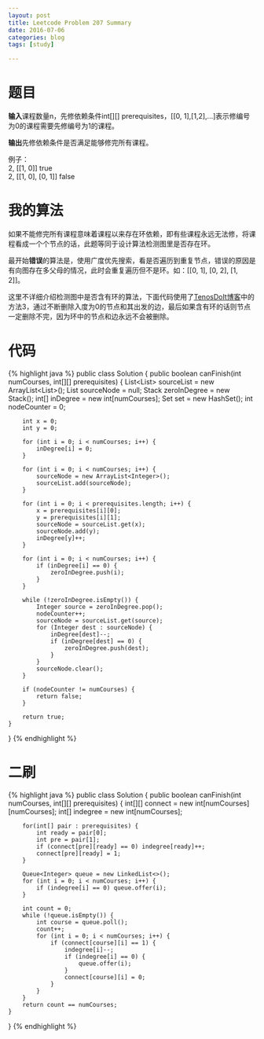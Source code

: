 ```yaml
---
layout: post
title: Leetcode Problem 207 Summary
date: 2016-07-06
categories: blog
tags: [study]

---
```


# 题目

**输入**课程数量n，先修依赖条件int[][] prerequisites，[[0, 1],[1,2],...]表示修编号为0的课程需要先修编号为1的课程。

**输出**先修依赖条件是否满足能够修完所有课程。

例子：  
2, [[1, 0]] true  
2, [[1, 0], [0, 1]] false

# 我的算法

如果不能修完所有课程意味着课程以来存在环依赖，即有些课程永远无法修，将课程看成一个个节点的话，此题等同于设计算法检测图里是否存在环。

最开始**错误**的算法是，使用广度优先搜索，看是否遍历到重复节点，错误的原因是有向图存在多父母的情况，此时会重复遍历但不是环。如：[[0, 1], [0, 2], [1, 2]]。

这里不详细介绍检测图中是否含有环的算法，下面代码使用了[TenosDoIt博客](http://www.cnblogs.com/TenosDoIt/p/3644225.html)中的方法3，通过不断删除入度为0的节点和其出发的边，最后如果含有环的话则节点一定删除不完，因为环中的节点和边永远不会被删除。

# 代码

{% highlight java %}
public class Solution {
    public boolean canFinish(int numCourses, int[][] prerequisites) {
        List<List<Integer>> sourceList = new ArrayList<List<Integer>>();
        List<Integer> sourceNode = null;
        Stack<Integer> zeroInDegree = new Stack<Integer>();
        int[] inDegree = new int[numCourses];
        Set<Integer> set = new HashSet<Integer>();
        int nodeCounter = 0;
        
        int x = 0;
        int y = 0;
        
        for (int i = 0; i < numCourses; i++) {
            inDegree[i] = 0;
        }
        
        for (int i = 0; i < numCourses; i++) {
            sourceNode = new ArrayList<Integer>();
            sourceList.add(sourceNode);
        }
        
        for (int i = 0; i < prerequisites.length; i++) {
            x = prerequisites[i][0];
            y = prerequisites[i][1];
            sourceNode = sourceList.get(x);
            sourceNode.add(y);
            inDegree[y]++;
        }
        
        for (int i = 0; i < numCourses; i++) {
            if (inDegree[i] == 0) {
                zeroInDegree.push(i);
            }
        }
        
        while (!zeroInDegree.isEmpty()) {
            Integer source = zeroInDegree.pop();
            nodeCounter++;
            sourceNode = sourceList.get(source);
            for (Integer dest : sourceNode) {
                inDegree[dest]--;
                if (inDegree[dest] == 0) {
                    zeroInDegree.push(dest);
                }
            }
            sourceNode.clear();
        }
        
        if (nodeCounter != numCourses) {
            return false;
        }
        
        return true;
    }
}
{% endhighlight %}

# 二刷

{% highlight java %}
public class Solution {
    public boolean canFinish(int numCourses, int[][] prerequisites) {
        int[][] connect = new int[numCourses][numCourses];
        int[] indegree = new int[numCourses];
        
        for(int[] pair : prerequisites) {
            int ready = pair[0];
            int pre = pair[1];
            if (connect[pre][ready] == 0) indegree[ready]++;
            connect[pre][ready] = 1;
        }
        
        Queue<Integer> queue = new LinkedList<>();
        for (int i = 0; i < numCourses; i++) {
            if (indegree[i] == 0) queue.offer(i);
        }
        
        int count = 0;
        while (!queue.isEmpty()) {
            int course = queue.poll();
            count++;
            for (int i = 0; i < numCourses; i++) {
                if (connect[course][i] == 1) {
                    indegree[i]--;
                    if (indegree[i] == 0) {
                        queue.offer(i);
                    }
                    connect[course][i] = 0;
                }
            }
        }
        return count == numCourses;
    }
}
{% endhighlight %}